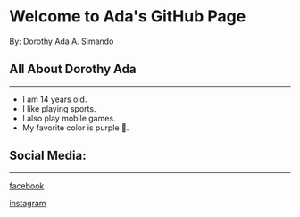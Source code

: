 # Welcome to Ada's GitHub Page
By: Dorothy Ada A. Simando


## All About Dorothy Ada
 ---
 - I am 14 years old.
 - I like playing sports.
 - I also play mobile games.
 - My favorite color is purple 💜.






## Social Media:
---
[facebook](https://www.facebook.com/dorothy.dora1512/)

[instagram](https://www.instagram.com/dorothyyadaa/)

